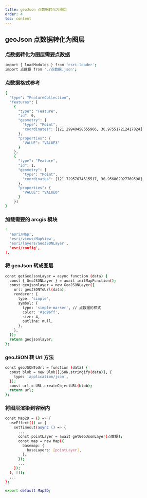 ```yaml
---
title: geoJson 点数据转化为图层
order: 4
toc: content
---
```


<!--
 * @Descripttion:
 * @Date: 2022-05-29 23:06:30
 * @LastEditTime: 2022-06-14 11:27:34
-->

## geoJson 点数据转化为图层

### 点数据转化为图层需要点数据

```bash
import { loadModules } from 'esri-loader';
import 点数据 from './点数据.json';
```

### 点数据格式参考

```bash
{
  "type": "FeatureCollection",
  "features": [
    {
      "type": "Feature",
      "id": 0,
      "geometry": {
        "type": "Point",
        "coordinates": [121.29940458555966, 30.975517212417824]
      },
      "properties": {
        "VALUE": "VALUE3"
      }
    },
    {
      "type": "Feature",
      "id": 1,
      "geometry": {
        "type": "Point",
        "coordinates": [121.72957674515517, 30.956802927769598]
      },
      "properties": {
        "VALUE": "VALUE0"
      }
    }]
}
```

### 加载需要的 arcgis 模块

```bash
[
  'esri/Map',
  'esri/views/MapView',
  'esri/layers/GeoJSONLayer',
  'esri/config',
],
```

### 将 geoJson 转成图层

```bash
const getGeoJsonLayer = async function (data) {
  const { GeoJSONLayer } = await initMapFunction();
  const geojsonlayer = new GeoJSONLayer({
    url: geoJSONToUrl(data),
    renderer: {
      type: 'simple',
      symbol: {
        type: 'simple-marker', // 点数据的样式
        color: '#1d96ff',
        size: 4,
        outline: null,
      },
    },
  });
  return geojsonlayer;
};
```

### geoJSON 转 Url 方法

```bash
const geoJSONToUrl = function (data) {
  const blob = new Blob([JSON.stringify(data)], {
    type: 'application/json',
  });
  const url = URL.createObjectURL(blob);
  return url;
};
```

### 将图层渲染到容器内

```bash
const Map2D = () => {
  useEffect(() => {
    setTimeout(async () => {
      ...
      const pointLayer = await getGeoJsonLayer(点数据);
      const map = new Map({
        basemap: {
          baseLayers: [pointLayer],
        },
      });
      ...
    });
  }, []);
  ...
};

export default Map2D;
```

<code src="../../../src/components/frontend/visualization/ArcgisForJS/geojsonToPoint/index.jsx" compact="true" desc="移动或缩放地图展示地图信息"></code>
